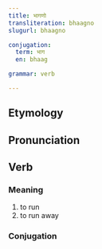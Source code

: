 ```yaml
---
title: भागणो
transliteration: bhaagno
slugurl: bhaagno

conjugation: 
  term: भाग
  en: bhaag

grammar: verb

---
```

## Etymology

## Pronunciation

## Verb
### Meaning
1. to run
2. to run away

### Conjugation
<marwari-verb-conjugation :word="conjugation.term" :worden="conjugation.en"></marwari-verb-conjugation>